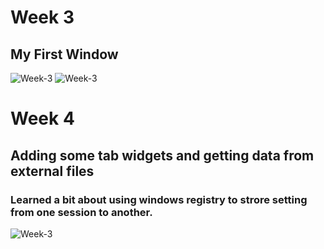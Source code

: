 # Week 3

## My First Window
![Week-3](https://pedrocu.github.io/pics/Week3_image-1.JPG "First Window")
![Week-3](https://pedrocu.github.io/pics/Week3_image-2.JPG "First Window")
# Week 4

## Adding some tab widgets and getting data from external files
### Learned a bit about using windows registry to strore setting from one session to another.
![Week-3](https://pedrocu.github.io/pics/Week4_image-1.JPG "First Window")

